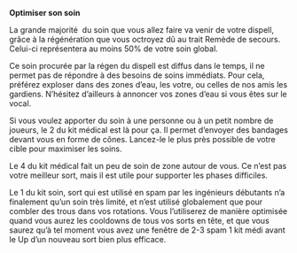 **Optimiser son soin**

La grande majorité  du soin que vous allez faire va venir de votre dispell, grâce à la régénération que vous octroyez dû au trait Remède de secours. Celui-ci représentera au moins 50% de votre soin global.

Ce soin procurée par la régen du dispell est diffus dans le temps, il ne permet pas de répondre à des besoins de soins immédiats. Pour cela, préférez exploser dans des zones d’eau, les votre, ou celles de nos amis les gardiens. N’hésitez d’ailleurs à annoncer vos zones d’eau si vous êtes sur le vocal.

Si vous voulez apporter du soin à une personne ou à un petit nombre de joueurs, le 2 du kit médical est là pour ça. Il permet d’envoyer des bandages devant vous en forme de cônes. Lancez-le le plus près possible de votre cible pour maximiser les soins.

Le 4 du kit médical fait un peu de soin de zone autour de vous. Ce n’est pas votre meilleur sort, mais il est utile pour supporter les phases difficiles.

Le 1 du kit soin, sort qui est utilisé en spam par les ingénieurs débutants n’a finalement qu’un soin très limité, et n’est utilisé globalement que pour combler des trous dans vos rotations. Vous l’utiliserez de manière optimisée quand vous aurez les cooldowns de tous vos sorts en tête, et que vous saurez qu’à tel moment vous avez une fenêtre de 2-3 spam 1 kit médi avant le Up d’un nouveau sort bien plus efficace.
